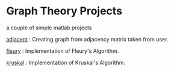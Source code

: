 # Graph Theory Projects
a couple of simple matlab projects

[adjacent](https://github.com/maryamamman/matlab/blob/984c9107dfa05273e590e6bbad63cf868e880563/adjacent.m) : Creating graph from adjacency matrix taken from user.

[fleury](https://github.com/maryamamman/matlab/blob/984c9107dfa05273e590e6bbad63cf868e880563/fleury.m) : Implementation of Fleury's Algorithm.

[kruskal](https://github.com/maryamamman/graph-theory-projects/blob/53d64285152b0724535c3d46e733326ba2fc9a6a/kruskal.m) : Implementation of Kruskal's Algorithm.
